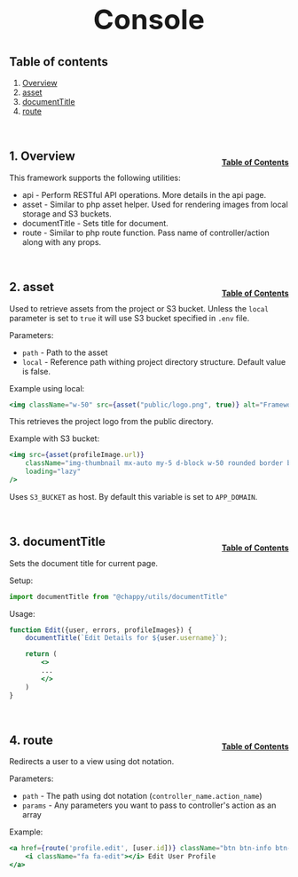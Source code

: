 <h1 style="font-size: 50px; text-align: center;">Console</h1>

## Table of contents
1. [Overview](#overview)
2. [asset](#asset)
3. [documentTitle](#document-title)
4. [route](#route)

<br>

## 1. Overview <a id="overview"></a><span style="float: right; font-size: 14px; padding-top: 15px;">[Table of Contents](#table-of-contents)</span>
This framework supports the following utilities:
- api - Perform RESTful API operations.  More details in the api page.
- asset - Similar to php asset helper.  Used for rendering images from local storage and S3 buckets.
- documentTitle - Sets title for document.
- route - Similar to php route function.  Pass name of controller/action along with any props.

<br>

## 2. asset <a id="asset"></a><span style="float: right; font-size: 14px; padding-top: 15px;">[Table of Contents](#table-of-contents)</span>
Used to retrieve assets from the project or S3 bucket.  Unless the `local` parameter is set to `true` it will use S3 bucket specified in `.env` file.

Parameters:
- `path` - Path to the asset
- `local` - Reference path withing project directory structure.  Default value is false.

Example using local:
```jsx
<img className="w-50" src={asset("public/logo.png", true)} alt="Framework Logo" />
```

This retrieves the project logo from the public directory.

Example with S3 bucket:
```jsx
<img src={asset(profileImage.url)}
    className="img-thumbnail mx-auto my-5 d-block w-50 rounded border border-primary shadow-lg"
    loading="lazy"
/>
```

Uses `S3_BUCKET` as host.  By default this variable is set to `APP_DOMAIN`.

<br>

## 3. documentTitle <a id="document-title"></a><span style="float: right; font-size: 14px; padding-top: 15px;">[Table of Contents](#table-of-contents)</span>
Sets the document title for current page.

Setup:
```jsx
import documentTitle from "@chappy/utils/documentTitle"
```

Usage:
```jsx
function Edit({user, errors, profileImages}) {
    documentTitle(`Edit Details for ${user.username}`);

    return (
        <>
        ...
        </>
    )
}
```

<br>

## 4. route <a id="route"></a><span style="float: right; font-size: 14px; padding-top: 15px;">[Table of Contents](#table-of-contents)</span>
Redirects a user to a view using dot notation.

Parameters:
- `path` - The path using dot notation (`controller_name.action_name`)
- `params` - Any parameters you want to pass to controller's action as an array

Example:
```jsx
<a href={route('profile.edit', [user.id])} className="btn btn-info btn-sm mx-2 mb-3">
    <i className="fa fa-edit"></i> Edit User Profile
</a>
```